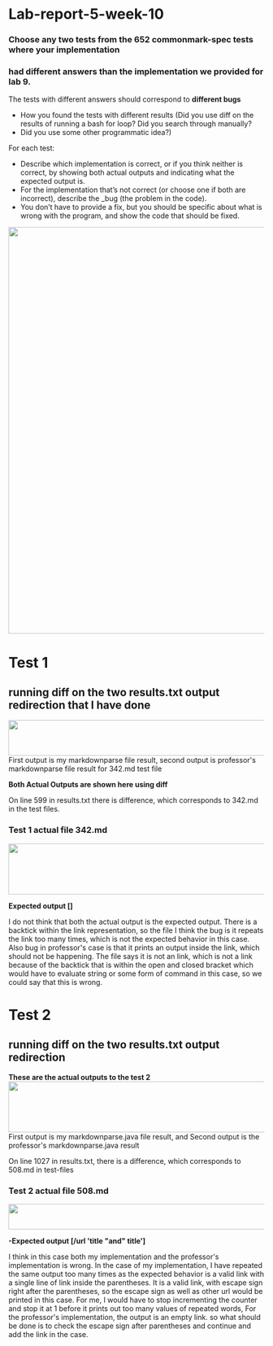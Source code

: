 # Lab-report-5-week-10



### Choose any two tests from the 652 commonmark-spec tests where your implementation 
### had different answers than the implementation we provided for lab 9.

The tests with different answers should correspond to **different bugs** 

* How you found the tests with different results (Did you use diff on the results of running a bash for loop? Did you search through manually? 
* Did you use some other programmatic idea?)

For each test:
* Describe which implementation is correct, or if you think neither is correct, by showing both actual outputs and indicating what the expected output is.
* For the implementation that’s not correct (or choose one if both are incorrect), describe the _bug (the problem in the code). 
* You don’t have to provide a fix, but you should be specific about what is wrong with the program, and show the code that should be fixed.



<img src="https://user-images.githubusercontent.com/61016872/157998773-25346cfa-184b-4f14-ac00-c2a00ac68812.png" width="800">


# Test 1
## running diff on the two results.txt output redirection that I have done

<img src="https://user-images.githubusercontent.com/61016872/157998784-39071f3d-c63e-4fd4-9408-17c177901214.png" width="1200" height="70">
First output is my markdownparse file result, second output is professor's markdownparse file result for 342.md test file

**Both Actual Outputs are shown here using diff**

On line 599 in results.txt there is difference, which corresponds to 342.md in the test files.



### Test 1 actual file 342.md
<img src="https://user-images.githubusercontent.com/61016872/158002114-763e3f4c-6f42-4d9f-8069-ba86d1220996.png" width="1500" height="100">

**Expected output []**

I do not think that both the actual output is the expected output. There is a backtick within the link representation, so the file
I think the bug is it repeats the link too many times, which is not the expected behavior in this case. Also bug in professor's case is that it prints an
output inside the link, which should not be happening. The file says it is not an link, which is not a link because of the backtick that is within the open and
closed bracket which would have to evaluate string or some form of command in this case, so we could say that this is wrong.

# Test 2

## running diff on the two results.txt output redirection

**These are the actual outputs to the test 2**
<img src="https://user-images.githubusercontent.com/61016872/157998823-3e11db61-c84f-4ab2-a81b-e951c975bde8.png" width="1000" height="100">
First output is my markdownparse.java file result, and Second output is the professor's markdownparse.java result

On line 1027 in results.txt, there is a difference, which corresponds to 508.md in test-files



### Test 2 actual file 508.md
<img src="https://user-images.githubusercontent.com/61016872/158002138-c7442390-31dd-4794-86f8-c72f0a6942ea.png" width="1000" height="50">

**-Expected output [/url 'title "and" title']**

I think in this case both my implementation and the professor's implementation is wrong. In the case of my implementation, I have repeated the same output too many times
as the expected behavior is a valid link with a single line of link inside the parentheses. It is a valid link, with escape sign right after the parentheses, so the escape sign
as well as other url would be printed in this case. For me, I would have to stop incrementing the counter and stop it at 1 before it prints out too many values of
repeated words, For the professor's implementation, the output is an empty link. so what should be done is to check the 
escape sign after parentheses and continue and add the link in the case.

















